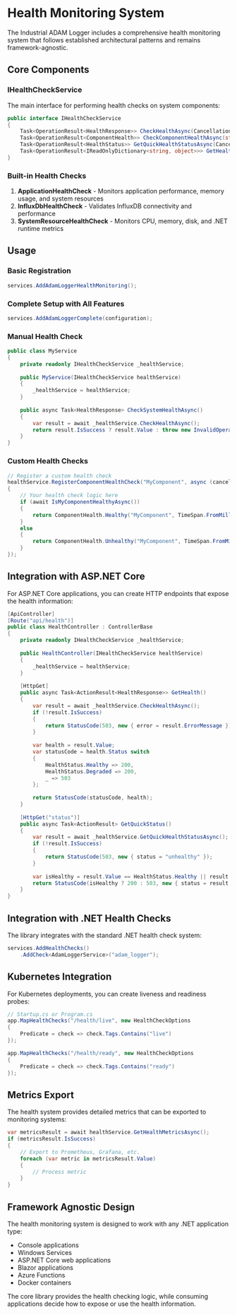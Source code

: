 # Health Monitoring System

The Industrial ADAM Logger includes a comprehensive health monitoring system that follows established architectural patterns and remains framework-agnostic.

## Core Components

### IHealthCheckService
The main interface for performing health checks on system components:

```csharp
public interface IHealthCheckService
{
    Task<OperationResult<HealthResponse>> CheckHealthAsync(CancellationToken cancellationToken = default);
    Task<OperationResult<ComponentHealth>> CheckComponentHealthAsync(string componentName, CancellationToken cancellationToken = default);
    Task<OperationResult<HealthStatus>> GetQuickHealthStatusAsync(CancellationToken cancellationToken = default);
    Task<OperationResult<IReadOnlyDictionary<string, object>>> GetHealthMetricsAsync(CancellationToken cancellationToken = default);
}
```

### Built-in Health Checks

1. **ApplicationHealthCheck** - Monitors application performance, memory usage, and system resources
2. **InfluxDbHealthCheck** - Validates InfluxDB connectivity and performance  
3. **SystemResourceHealthCheck** - Monitors CPU, memory, disk, and .NET runtime metrics

## Usage

### Basic Registration

```csharp
services.AddAdamLoggerHealthMonitoring();
```

### Complete Setup with All Features

```csharp
services.AddAdamLoggerComplete(configuration);
```

### Manual Health Check

```csharp
public class MyService
{
    private readonly IHealthCheckService _healthService;
    
    public MyService(IHealthCheckService healthService)
    {
        _healthService = healthService;
    }
    
    public async Task<HealthResponse> CheckSystemHealthAsync()
    {
        var result = await _healthService.CheckHealthAsync();
        return result.IsSuccess ? result.Value : throw new InvalidOperationException(result.ErrorMessage);
    }
}
```

### Custom Health Checks

```csharp
// Register a custom health check
healthService.RegisterComponentHealthCheck("MyComponent", async (cancellationToken) =>
{
    // Your health check logic here
    if (await IsMyComponentHealthyAsync())
    {
        return ComponentHealth.Healthy("MyComponent", TimeSpan.FromMilliseconds(100));
    }
    else
    {
        return ComponentHealth.Unhealthy("MyComponent", TimeSpan.FromMilliseconds(100), "Component is down");
    }
});
```

## Integration with ASP.NET Core

For ASP.NET Core applications, you can create HTTP endpoints that expose the health information:

```csharp
[ApiController]
[Route("api/health")]
public class HealthController : ControllerBase
{
    private readonly IHealthCheckService _healthService;
    
    public HealthController(IHealthCheckService healthService)
    {
        _healthService = healthService;
    }
    
    [HttpGet]
    public async Task<ActionResult<HealthResponse>> GetHealth()
    {
        var result = await _healthService.CheckHealthAsync();
        if (!result.IsSuccess)
        {
            return StatusCode(503, new { error = result.ErrorMessage });
        }
        
        var health = result.Value;
        var statusCode = health.Status switch
        {
            HealthStatus.Healthy => 200,
            HealthStatus.Degraded => 200,
            _ => 503
        };
        
        return StatusCode(statusCode, health);
    }
    
    [HttpGet("status")]
    public async Task<ActionResult> GetQuickStatus()
    {
        var result = await _healthService.GetQuickHealthStatusAsync();
        if (!result.IsSuccess)
        {
            return StatusCode(503, new { status = "unhealthy" });
        }
        
        var isHealthy = result.Value == HealthStatus.Healthy || result.Value == HealthStatus.Degraded;
        return StatusCode(isHealthy ? 200 : 503, new { status = result.Value.ToString().ToLowerInvariant() });
    }
}
```

## Integration with .NET Health Checks

The library integrates with the standard .NET health check system:

```csharp
services.AddHealthChecks()
    .AddCheck<AdamLoggerService>("adam_logger");
```

## Kubernetes Integration

For Kubernetes deployments, you can create liveness and readiness probes:

```csharp
// Startup.cs or Program.cs
app.MapHealthChecks("/health/live", new HealthCheckOptions
{
    Predicate = check => check.Tags.Contains("live")
});

app.MapHealthChecks("/health/ready", new HealthCheckOptions
{
    Predicate = check => check.Tags.Contains("ready")
});
```

## Metrics Export

The health system provides detailed metrics that can be exported to monitoring systems:

```csharp
var metricsResult = await healthService.GetHealthMetricsAsync();
if (metricsResult.IsSuccess)
{
    // Export to Prometheus, Grafana, etc.
    foreach (var metric in metricsResult.Value)
    {
        // Process metric
    }
}
```

## Framework Agnostic Design

The health monitoring system is designed to work with any .NET application type:

- Console applications
- Windows Services  
- ASP.NET Core web applications
- Blazor applications
- Azure Functions
- Docker containers

The core library provides the health checking logic, while consuming applications decide how to expose or use the health information.